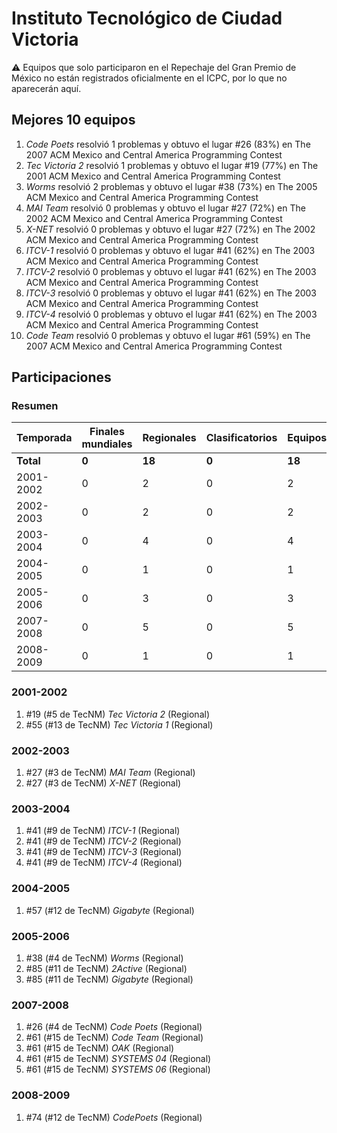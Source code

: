 # Instituto Tecnológico de Ciudad Victoria

:warning: Equipos que solo participaron en el Repechaje del Gran Premio de México no están registrados oficialmente en el ICPC, por lo que no aparecerán aquí.

## Mejores 10 equipos

1. _Code Poets_ resolvió 1 problemas y obtuvo el lugar #26 (83%) en The 2007 ACM Mexico and Central America Programming Contest
1. _Tec Victoria 2_ resolvió 1 problemas y obtuvo el lugar #19 (77%) en The 2001 ACM Mexico and Central America Programming Contest
1. _Worms_ resolvió 2 problemas y obtuvo el lugar #38 (73%) en The 2005 ACM Mexico and Central America Programming Contest
1. _MAI Team_ resolvió 0 problemas y obtuvo el lugar #27 (72%) en The 2002 ACM Mexico and Central America Programming Contest
1. _X-NET_ resolvió 0 problemas y obtuvo el lugar #27 (72%) en The 2002 ACM Mexico and Central America Programming Contest
1. _ITCV-1_ resolvió 0 problemas y obtuvo el lugar #41 (62%) en The 2003 ACM Mexico and Central America Programming Contest
1. _ITCV-2_ resolvió 0 problemas y obtuvo el lugar #41 (62%) en The 2003 ACM Mexico and Central America Programming Contest
1. _ITCV-3_ resolvió 0 problemas y obtuvo el lugar #41 (62%) en The 2003 ACM Mexico and Central America Programming Contest
1. _ITCV-4_ resolvió 0 problemas y obtuvo el lugar #41 (62%) en The 2003 ACM Mexico and Central America Programming Contest
1. _Code Team_ resolvió 0 problemas y obtuvo el lugar #61 (59%) en The 2007 ACM Mexico and Central America Programming Contest

## Participaciones

### Resumen

| Temporada | Finales mundiales | Regionales | Clasificatorios | Equipos |
| --- | --- | --- | --- | --- |
| **Total** | **0** | **18** | **0** | **18** |
| 2001-2002 | 0 | 2 | 0 | 2 |
| 2002-2003 | 0 | 2 | 0 | 2 |
| 2003-2004 | 0 | 4 | 0 | 4 |
| 2004-2005 | 0 | 1 | 0 | 1 |
| 2005-2006 | 0 | 3 | 0 | 3 |
| 2007-2008 | 0 | 5 | 0 | 5 |
| 2008-2009 | 0 | 1 | 0 | 1 |

### 2001-2002

1. #19 (#5 de TecNM) _Tec Victoria 2_ (Regional)
1. #55 (#13 de TecNM) _Tec Victoria 1_ (Regional)

### 2002-2003

1. #27 (#3 de TecNM) _MAI Team_ (Regional)
1. #27 (#3 de TecNM) _X-NET_ (Regional)

### 2003-2004

1. #41 (#9 de TecNM) _ITCV-1_ (Regional)
1. #41 (#9 de TecNM) _ITCV-2_ (Regional)
1. #41 (#9 de TecNM) _ITCV-3_ (Regional)
1. #41 (#9 de TecNM) _ITCV-4_ (Regional)

### 2004-2005

1. #57 (#12 de TecNM) _Gigabyte_ (Regional)

### 2005-2006

1. #38 (#4 de TecNM) _Worms_ (Regional)
1. #85 (#11 de TecNM) _2Active_ (Regional)
1. #85 (#11 de TecNM) _Gigabyte_ (Regional)

### 2007-2008

1. #26 (#4 de TecNM) _Code Poets_ (Regional)
1. #61 (#15 de TecNM) _Code Team_ (Regional)
1. #61 (#15 de TecNM) _OAK_ (Regional)
1. #61 (#15 de TecNM) _SYSTEMS 04_ (Regional)
1. #61 (#15 de TecNM) _SYSTEMS 06_ (Regional)

### 2008-2009

1. #74 (#12 de TecNM) _CodePoets_ (Regional)



